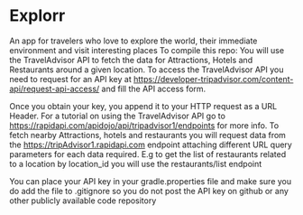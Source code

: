 # Explorr
An app for travelers who love to explore the world, their immediate environment and visit interesting places
To compile this repo:
You will use the TravelAdvisor API  to fetch the data for Attractions, Hotels and Restaurants around a given location.
To access the TravelAdvisor API you need to request for an API key at https://developer-tripadvisor.com/content-api/request-api-access/ and fill the API access form.

Once you obtain your key, you append it to your HTTP request as a URL Header. For a tutorial on using the TravelAdvisor API go to https://rapidapi.com/apidojo/api/tripadvisor1/endpoints for more info.
To fetch nearby Attractions, hotels and restaurants you will request data from the https://tripAdvisor1.rapidapi.com endpoint attaching different URL query parameters for each data required.
 E.g  to get  the list of restaurants related to a location by location_id you will use the restaurants/list  endpoint

You can place your API key in your gradle.properties file and make sure you do add the file to .gitignore so you do not post the API key on github or any other publicly available code repository
